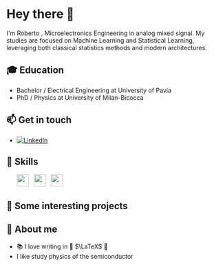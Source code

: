 # Hey there 👋

I'm Roberto , Microelectronics Engineering in analog mixed signal.
My studies are focused on Machine Learning and Statistical Learning, leveraging both classical statistics methods and modern architectures.

## 🎓 **Education**

 - Bachelor / Electrical Engineering at University of Pavia
 - PhD / Physics at University of Milan-Bicocca

## 📫 **Get in touch**

- [![LinkedIn](https://img.shields.io/badge/-LinkedIn-blue?style=flat&logo=Linkedin&logoColor=white)](https://www.linkedin.com/in/roberto-di-lorenzo-phd-0b841997/)

## 🚀 **Skills**

<ul>
        <img src='https://cdn.jsdelivr.net/gh/devicons/devicon/icons/python/python-original.svg' height='28'>  &nbsp 
        <img src='https://cdn.jsdelivr.net/gh/devicons/devicon/icons/matlab/matlab-original.svg' height='28'>  &nbsp
        <img src='https://cdn.jsdelivr.net/gh/devicons/devicon/icons/cplusplus/cplusplus-original.svg' height='28'>  &nbsp 
</ul>

## 📌 **Some interesting projects**

<!--
**RobertoDiLorenzo/RobertoDiLorenzo** is a ✨ _special_ ✨ repository because its `README.md` (this file) appears on your GitHub profile.

Here are some ideas to get you started:

- 🔭 I’m currently working on ...
- 🌱 I’m currently learning ...
- 👯 I’m looking to collaborate on ...
- 🤔 I’m looking for help with ...
- 💬 Ask me about ...
- 📫 How to reach me: ...
- 😄 Pronouns: ...
- ⚡ Fun fact: ...
-->

## 🧠 **About me**
- 📚 I love writing in 📖 $\LaTeX$ 📖
- I like study physics of the semiconductor
